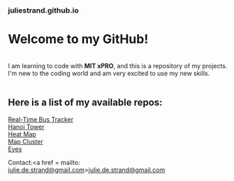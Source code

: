 ### juliestrand.github.io
# Welcome to my GitHub!  
<br>
I am learning to code with <strong>MIT xPRO</strong>, and this is a repository of my projects.<br> 
I'm new to the coding world and am very excited to use my new skills.
<br>
<br>

## Here is a list of my available repos:

<a href="https://juliestrand.github.io/realtime-bus-tracker/">Real-Time Bus Tracker</a><br>
<a href="https://juliestrand.github.io/naoi-tower/">Hanoi Tower</a><br>
<a href="https://juliestrand.github.io/heat-map/">Heat Map</a><br>
<a href="https://juliestrand.github.io/map-cluster/">Map Cluster</a><br>
<a href="https://juliestrand.github.io/eyes/">Eyes</a><br>

Contact:<a href = mailto: julie.de.strand@gmail.com>julie.de.strand@gmail.com</a>

